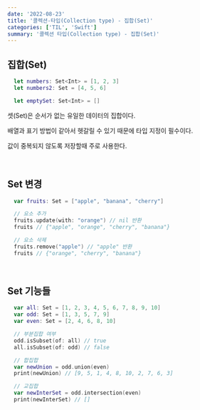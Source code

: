```yaml
---
date: '2022-08-23'
title: '콜렉션-타입(Collection type) - 집합(Set)'
categories: ['TIL', 'Swift']
summary: '콜렉션 타입(Collection type) - 집합(Set)'
---
```


## 집합(Set)

```swift
  let numbers: Set<Int> = [1, 2, 3]
  let numbers2: Set = [4, 5, 6]

  let emptySet: Set<Int> = []
```

셋(Set)은 순서가 없는 유일한 데이터의 집합이다.

배열과 표기 방법이 같아서 헷갈릴 수 있기 때문에 타입 지정이 필수이다.

값이 중복되지 않도록 저장할때 주로 사용한다.

<br/>

## Set 변경

```swift
  var fruits: Set = ["apple", "banana", "cherry"]

  // 요소 추가
  fruits.update(with: "orange") // nil 반환
  fruits // {"apple", "orange", "cherry", "banana"}

  // 요소 삭제
  fruits.remove("apple") // "apple" 반환
  fruits // {"orange", "cherry", "banana"}
```

<br/>

## Set 기능들

```swift
  var all: Set = [1, 2, 3, 4, 5, 6, 7, 8, 9, 10]
  var odd: Set = [1, 3, 5, 7, 9]
  var even: Set = [2, 4, 6, 8, 10]

  // 부분집합 여부
  odd.isSubset(of: all) // true
  all.isSubset(of: odd) // false

  // 합집합
  var newUnion = odd.union(even)
  print(newUnion) // [9, 5, 1, 4, 8, 10, 2, 7, 6, 3]

  // 교집합
  var newInterSet = odd.intersection(even)
  print(newInterSet) // []
```
